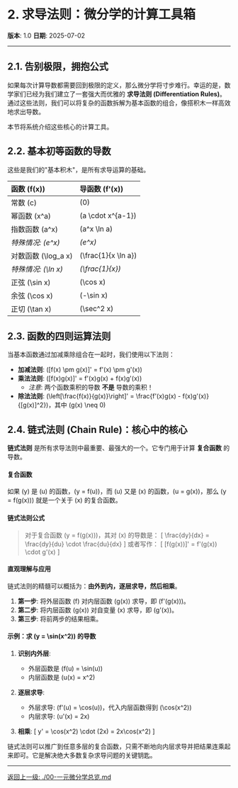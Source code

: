 # 2. 求导法则：微分学的计算工具箱

**版本**: 1.0
**日期**: 2025-07-02

---

## 2.1. 告别极限，拥抱公式

如果每次计算导数都需要回到极限的定义，那么微分学将寸步难行。幸运的是，数学家们已经为我们建立了一套强大而优雅的 **求导法则 (Differentiation Rules)**。通过这些法则，我们可以将复杂的函数拆解为基本函数的组合，像搭积木一样高效地求出导数。

本节将系统介绍这些核心的计算工具。

## 2.2. 基本初等函数的导数

这些是我们的"基本积木"，是所有求导运算的基础。

| 函数 \(f(x)\) | 导函数 \(f'(x)\) |
| :--- | :--- |
| 常数 \(c\) | \(0\) |
| 幂函数 \(x^a\) | \(a \cdot x^{a-1}\) |
| 指数函数 \(a^x\) | \(a^x \ln a\) |
| *特殊情况: \(e^x\)* | *\(e^x\)* |
| 对数函数 \(\log_a x\) | \(\frac{1}{x \ln a}\) |
| *特殊情况: \(\ln x\)* | *\(\frac{1}{x}\)* |
| 正弦 \(\sin x\) | \(\cos x\) |
| 余弦 \(\cos x\) | \(-\sin x\) |
| 正切 \(\tan x\) | \(\sec^2 x\) |

## 2.3. 函数的四则运算法则

当基本函数通过加减乘除组合在一起时，我们使用以下法则：

*   **加减法则**: \([f(x) \pm g(x)]' = f'(x) \pm g'(x)\)
*   **乘法法则**: \([f(x)g(x)]' = f'(x)g(x) + f(x)g'(x)\)
    *   *注意*: 两个函数乘积的导数 **不是** 导数的乘积！
*   **除法法则**: \(\left[\frac{f(x)}{g(x)}\right]' = \frac{f'(x)g(x) - f(x)g'(x)}{[g(x)]^2}\)，其中 \(g(x) \neq 0\)

## 2.4. 链式法则 (Chain Rule)：核心中的核心

**链式法则** 是所有求导法则中最重要、最强大的一个。它专门用于计算 **复合函数** 的导数。

#### 复合函数
如果 \(y\) 是 \(u\) 的函数，\(y = f(u)\)，而 \(u\) 又是 \(x\) 的函数，\(u = g(x)\)，那么 \(y = f(g(x))\) 就是一个关于 \(x\) 的复合函数。

#### 链式法则公式
> 对于复合函数 \(y = f(g(x))\)，其对 \(x\) 的导数是：
> \[ \frac{dy}{dx} = \frac{dy}{du} \cdot \frac{du}{dx} \]
> 或者写作：
> \[ [f(g(x))]' = f'(g(x)) \cdot g'(x) \]

#### 直观理解与应用
链式法则的精髓可以概括为：**由外到内，逐层求导，然后相乘**。

1.  **第一步**: 将外层函数 \(f\) 对内层函数 \(g(x)\) 求导，即 \(f'(g(x))\)。
2.  **第二步**: 将内层函数 \(g(x)\) 对自变量 \(x\) 求导，即 \(g'(x)\)。
3.  **第三步**: 将前两步的结果相乘。

#### 示例：求 \(y = \sin(x^2)\) 的导数

1.  **识别内外层**:
    *   外层函数是 \(f(u) = \sin(u)\)
    *   内层函数是 \(u(x) = x^2\)

2.  **逐层求导**:
    *   外层求导: \(f'(u) = \cos(u)\)，代入内层函数得到 \(\cos(x^2)\)
    *   内层求导: \(u'(x) = 2x\)

3.  **相乘**:
    \[ y' = \cos(x^2) \cdot (2x) = 2x\cos(x^2) \]

链式法则可以推广到任意多层的复合函数，只需不断地向内层求导并把结果连乘起来即可。它是解决绝大多数复杂求导问题的关键钥匙。

---
[返回上一级: ./00-一元微分学总览.md](./00-一元微分学总览.md) 